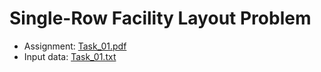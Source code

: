 # Single-Row Facility Layout Problem
- Assignment: [Task_01.pdf](Task01.pdf)
- Input data: [Task_01.txt](Task01.txt)